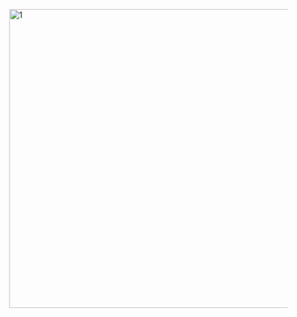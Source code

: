 <img width="960" height="540" alt="1" src="https://github.com/user-attachments/assets/ea915743-91ab-4379-a02f-71508fb29171" />
